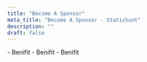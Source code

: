 ```yaml
---
title: "Become A Sponsor"
meta_title: "Become A Sponsor - Statichunt"
description: ""
draft: false
---
```



<Sponsor title="Bronze Sponsorship" type="bronze" price="200" paddle="https://buy.paddle.com/product/820202">
- Benifit
- Benifit
- Benifit
</Sponsor>
